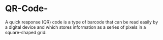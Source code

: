 # QR-Code-
A quick response (QR) code is a type of barcode that can be read easily by a digital device and which stores information as a series of pixels in a square-shaped grid.

